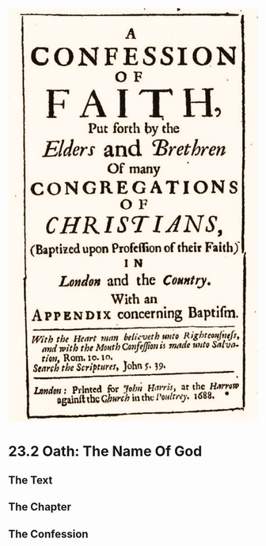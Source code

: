 <img class="intro-right" src="art-1689.png">

# 23.2 Oath: The Name Of God

## The Text

## The Chapter

## The Confession

